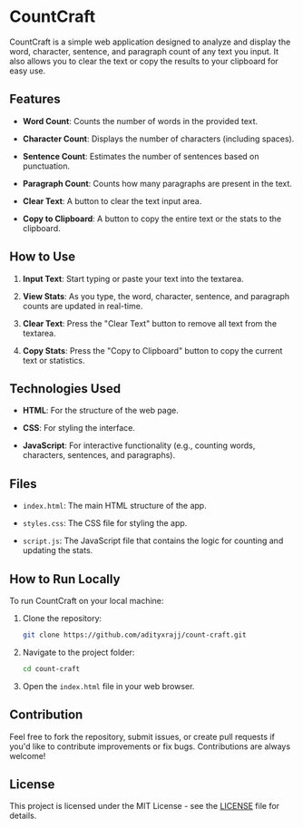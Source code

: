# CountCraft

CountCraft is a simple web application designed to analyze and display the word, character, sentence, and paragraph count of any text you input. It also allows you to clear the text or copy the results to your clipboard for easy use.

## Features

- **Word Count**: Counts the number of words in the provided text.

- **Character Count**: Displays the number of characters (including spaces).

- **Sentence Count**: Estimates the number of sentences based on punctuation.

- **Paragraph Count**: Counts how many paragraphs are present in the text.

- **Clear Text**: A button to clear the text input area.

- **Copy to Clipboard**: A button to copy the entire text or the stats to the clipboard.

## How to Use

1. **Input Text**: Start typing or paste your text into the textarea.

2. **View Stats**: As you type, the word, character, sentence, and paragraph counts are updated in real-time.

3. **Clear Text**: Press the "Clear Text" button to remove all text from the textarea.

4. **Copy Stats**: Press the "Copy to Clipboard" button to copy the current text or statistics.

## Technologies Used

- **HTML**: For the structure of the web page.

- **CSS**: For styling the interface.

- **JavaScript**: For interactive functionality (e.g., counting words, characters, sentences, and paragraphs).

## Files

- `index.html`: The main HTML structure of the app.

- `styles.css`: The CSS file for styling the app.

- `script.js`: The JavaScript file that contains the logic for counting and updating the stats.

## How to Run Locally

To run CountCraft on your local machine:

1. Clone the repository:
    ```bash
    git clone https://github.com/adityxrajj/count-craft.git
    ```

2. Navigate to the project folder:
    ```bash
    cd count-craft
    ```

3. Open the `index.html` file in your web browser.

## Contribution

Feel free to fork the repository, submit issues, or create pull requests if you'd like to contribute improvements or fix bugs. Contributions are always welcome!

## License

This project is licensed under the MIT License - see the [LICENSE](LICENSE) file for details.
